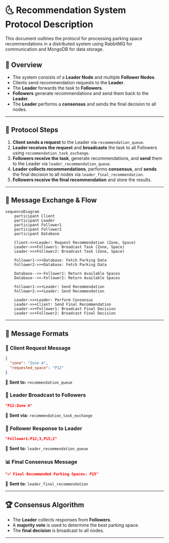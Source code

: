 # 🌜 **Recommendation System Protocol Description**
This document outlines the protocol for processing parking space recommendations in a distributed system using RabbitMQ for communication and MongoDB for data storage.

## 📌 **Overview**
- The system consists of a **Leader Node** and multiple **Follower Nodes**.
- Clients send recommendation requests to the **Leader**.
- The **Leader** forwards the task to **Followers**.
- **Followers** generate recommendations and send them back to the **Leader**.
- The **Leader** performs a **consensus** and sends the final decision to all nodes.

---

## 🏢 **Protocol Steps**
1. **Client sends a request** to the Leader via `recommendation_queue`.
2. **Leader receives the request** and **broadcasts** the task to all Followers using `recommendation_task_exchange`.
3. **Followers receive the task**, generate recommendations, and **send** them to the Leader via `leader_recommendation_queue`.
4. **Leader collects recommendations**, performs **consensus**, and **sends** the final decision to all nodes via `leader_final_recommendation`.
5. **Followers receive the final recommendation** and store the results.

---

## 👀 **Message Exchange & Flow**
```mermaid
sequenceDiagram
    participant Client
    participant Leader
    participant Follower1
    participant Follower2
    participant Database

    Client->>+Leader: Request Recommendation (Zone, Space)
    Leader->>+Follower1: Broadcast Task (Zone, Space)
    Leader->>+Follower2: Broadcast Task (Zone, Space)
    
    Follower1->>+Database: Fetch Parking Data
    Follower2->>+Database: Fetch Parking Data
    
    Database-->>-Follower1: Return Available Spaces
    Database-->>-Follower2: Return Available Spaces
    
    Follower1->>+Leader: Send Recommendation
    Follower2->>+Leader: Send Recommendation
    
    Leader->>+Leader: Perform Consensus
    Leader->>+Client: Send Final Recommendation
    Leader->>+Follower1: Broadcast Final Decision
    Leader->>+Follower2: Broadcast Final Decision
```

---

## 🔹 **Message Formats**
### 🎯 **Client Request Message**
```json
{
  "zone": "Zone A",
  "requested_space": "P12"
}
```
📌 **Sent to:** `recommendation_queue`

### 📢 **Leader Broadcast to Followers**
```json
"P12:Zone A"
```
📌 **Sent via:** `recommendation_task_exchange`

### 📩 **Follower Response to Leader**
```json
"Follower1:P12;3,P15;2"
```
📌 **Sent to:** `leader_recommendation_queue`

### 📊 **Final Consensus Message**
```json
"✅ Final Recommended Parking Spaces: P15"
```
📌 **Sent to:** `leader_final_recommendation`

---

## 🏆 **Consensus Algorithm**
- The **Leader** collects responses from **Followers**.
- A **majority vote** is used to determine the best parking space.
- The **final decision** is broadcast to all nodes.

---


